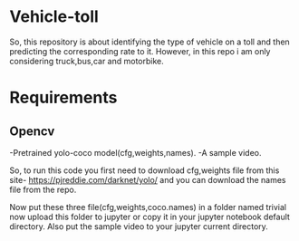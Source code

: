 # Vehicle-toll
So, this repository is about identifying the type of vehicle on a toll and then predicting  the corresponding rate to it.
However, in this repo i am only considering truck,bus,car and motorbike.

# Requirements
## Opencv
-Pretrained yolo-coco model(cfg,weights,names).
-A sample video.

So, to run this code you first need to download cfg,weights file from this site- https://pjreddie.com/darknet/yolo/  and you can download the names file from the repo.

Now put these three file(cfg,weights,coco.names) in a folder named trivial now upload this folder to jupyter or copy it in your jupyter notebook default directory.
Also put the sample video to your jupyter current directory.


